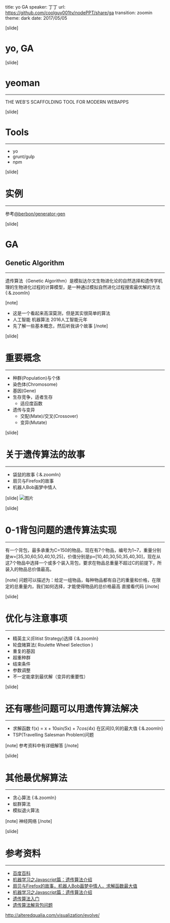title: yo GA
speaker: 丁丁
url: https://github.com/coolguy001tv/nodePPT/share/ga
transition: zoomin
theme: dark
date: 2017/05/05





[slide]
# yo, GA


[slide]
# yeoman
----
THE WEB'S SCAFFOLDING TOOL FOR MODERN WEBAPPS

[slide]
# Tools
----
* yo
* grunt/gulp
* npm

[slide]
# 实例
-----
参考[@berbon/generator-gen](http://10.2.50.216:88/package/@berbon/generator-gen)

[slide]
# GA
## Genetic Algorithm
---
遗传算法（Genetic Algorithm）是模拟达尔文生物进化论的自然选择和遗传学机理的生物进化过程的计算模型，是一种通过模拟自然进化过程搜索最优解的方法  {:&.zoomIn}



[note]
* 这是一个看起来高深莫测，但是其实很简单的算法
* 人工智能 机器算法 2016人工智能元年
* 先了解一些基本概念，然后听我讲个故事
[/note]

[slide]
# 重要概念
-----
* 种群(Population)与个体
* 染色体(Chromosome)
* 基因(Gene)
* 生存竞争，适者生存
    * 适应度函数
* 遗传与变异
    * 交配(Mate)/交叉(Crossover)
    * 变异(Mutate)

[slide]
# 关于遗传算法的故事
----
* 袋鼠的故事  {:&.zoomIn}
* 扇贝与Firefox的故事
* 机器人Bob画梦中情人


[slide]
![图片](/flow.png)



[slide]
# 0-1背包问题的遗传算法实现
------
有一个背包，最多承重为C=150的物品，现在有7个物品，编号为1~7，重量分别是w=[35,30,60,50,40,10,25]，价值分别是p=[10,40,30,50,35,40,30]，现在从这7个物品中选择一个或多个装入背包，要求在物品总重量不超过C的前提下，所装入的物品总价值最高。

[note]
问题可以描述为：给定一组物品，每种物品都有自己的重量和价格，在限定的总重量内，我们如何选择，才能使得物品的总价格最高
直接看代码
[/note]


[slide]
# 优化与注意事项
-----
* 精英主义(Elitist Strategy)选择 {:&.zoomIn}
* 轮盘赌算法( Roulette Wheel Selection )
* 重复的基因
* 超重种群
* 结束条件
* 参数调整
* 不一定能拿到最优解（变异的重要性）


[slide]
# 还有哪些问题可以用遗传算法解决
-----
* 求解函数 f(x) = x + 10*sin(5*x) + 7*cos(4*x) 在区间[0,9]的最大值  {:&.zoomIn}
* TSP(Travelling Salesman Problem)问题


[note]
参考资料中有详细解答
[/note]

[slide]
# 其他最优解算法
-----
* 贪心算法  {:&.zoomIn}
* 蚁群算法
* 模拟退火算法


[note]
神经网络
[/note]


[slide]
# 参考资料
-----
* [百度百科](http://baike.baidu.com/link?url=A3AiO7aWvh5tNzI78zySqIYwJP97rG8LyWb5xZrYcdEOx6gZjTyuf3qbyhuvB3bapLYMgZJmjV1XIWocknQzKMaUP_lZuDI90cSit9HAGkvyCYwW8md93zC9gXJC8Az4)
* [机器学习之Javascript篇：遗传算法介绍](http://www.cnblogs.com/wangweiqiang/p/5039525.html)
* [扇贝与Firefox的故事，机器人Bob画梦中情人，求解函数最大值](https://www.zhihu.com/question/23293449)
* [机器学习之Javascript篇：遗传算法介绍](http://www.cnblogs.com/wangweiqiang/p/5039525.html)
* [遗传算法入门](http://www.cnblogs.com/heaad/archive/2010/12/23/1914725.html)
* [遗传算法解背包问题](https://segmentfault.com/a/1190000004989612)

http://alteredqualia.com/visualization/evolve/